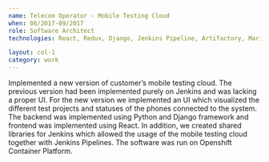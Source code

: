 ```yaml
---
name: Telecom Operator - Mobile Testing Cloud
when: 06/2017-09/2017
role: Software Architect
technologies: React, Redux, Django, Jenkins Pipeline, Artifactory, MariaDB, Openshift, Docker

layout: col-1
category: work
---
```


Implemented a new version of customer’s mobile testing cloud. The previous version had been implemented purely on Jenkins and was lacking a proper UI. For the new version we implemented an UI which visualized the different test projects and statuses of the phones connected to the system. The backend was implemented using Python and Django framework and frontend was implemented using React. In addition, we created shared libraries for Jenkins which allowed the usage of the mobile testing cloud together with Jenkins Pipelines. The software was run on Openshift Container Platform.
